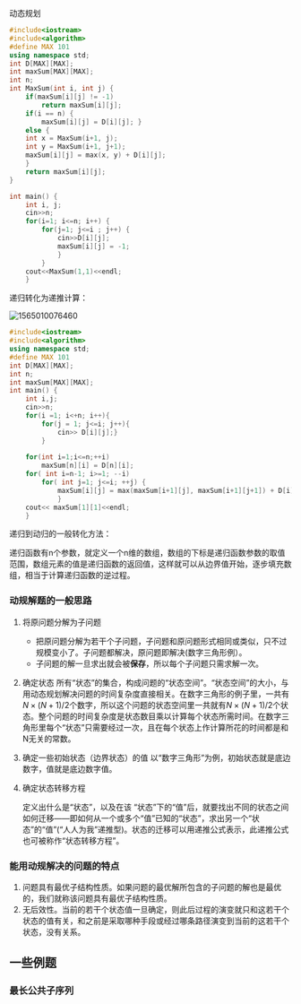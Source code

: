 动态规划

```cpp
#include<iostream>
#include<algorithm>
#define MAX 101
using namespace std;
int D[MAX][MAX];
int maxSum[MAX][MAX];
int n;
int MaxSum(int i, int j) {
    if(maxSum[i][j] != -1) 
        return maxSum[i][j];
    if(i == n) {
        maxSum[i][j] = D[i][j]; }
    else {
    int x = MaxSum(i+1, j);
    int y = MaxSum(i+1, j+1);
    maxSum[i][j] = max(x, y) + D[i][j];
    }
    return maxSum[i][j];
}

int main() {
    int i, j;
    cin>>n;
    for(i=1; i<=n; i++) {
        for(j=1; j<=i ; j++) {
            cin>>D[i][j];
            maxSum[i][j] = -1;
            }
        }
    cout<<MaxSum(1,1)<<endl;
    }
```

递归转化为递推计算：

![1565010076460](C:\Users\13269\Desktop\coursera_cpp\programming-and-algorithm\4.算法基础\week4\screen_shop_1)

```cpp
#include<iostream>
#include<algorithm>
using namespace std;
#define MAX 101
int D[MAX][MAX];
int n;
int maxSum[MAX][MAX];
int main() {
    int i,j;
    cin>>n;
    for(i =1; i<+n; i++){
        for(j = 1; j<=i; j++){
            cin>> D[i][j];}
        }
        
    for(int i=1;i<=n;++i)
        maxSum[n][i] = D[n][i];
    for( int i=n-1; i>=1; --i)
        for( int j=1; j<=i; ++j) {
            maxSum[i][j] = max(maxSum[i+1][j], maxSum[i+1][j+1]) + D[i][j];
            }
    cout<< maxSum[1][1]<<endl;
    }
```



递归到动归的一般转化方法：

递归函数有n个参数，就定义一个n维的数组，数组的下标是递归函数参数的取值范围，数组元素的值是递归函数的返回值，这样就可以从边界值开始，逐步填充数组，相当于计算递归函数的逆过程。



### 动规解题的一般思路

1. 将原问题分解为子问题

   - 把原问题分解为若干个子问题，子问题和原问题形式相同或类似，只不过规模变小了。子问题都解决，原问题即解决(数字三角形例）。
   - 子问题的解一旦求出就会被**保存**，所以每个子问题只需求解一次。

2. 确定状态
   所有“状态”的集合，构成问题的“状态空间”。“状态空间”的大小，与用动态规划解决问题的时间复杂度直接相关。在数字三角形的例子里，一共有$N×(N+1)/2$个数字，所以这个问题的状态空间里一共就有$N×(N+1)/2$个状态。整个问题的时间复杂度是状态数目乘以计算每个状态所需时间。在数字三角形里每个“状态”只需要经过一次，且在每个状态上作计算所花的时间都是和N无关的常数。

3. 确定一些初始状态（边界状态）的值
   以“数字三角形”为例，初始状态就是底边数字，值就是底边数字值。

4. 确定状态转移方程

   定义出什么是“状态”，以及在该 “状态”下的“值”后，就要找出不同的状态之间如何迁移――即如何从一个或多个“值”已知的“状态”，求出另一个“状态”的“值”(“人人为我”递推型)。状态的迁移可以用递推公式表示，此递推公式也可被称作“状态转移方程”。

### 能用动规解决的问题的特点

1. 问题具有最优子结构性质。如果问题的最优解所包含的子问题的解也是最优的，我们就称该问题具有最优子结构性质。
2.  无后效性。当前的若干个状态值一旦确定，则此后过程的演变就只和这若干个状态的值有关，和之前是采取哪种手段或经过哪条路径演变到当前的这若干个状态，没有关系。



## 一些例题

### 最长公共子序列

 








